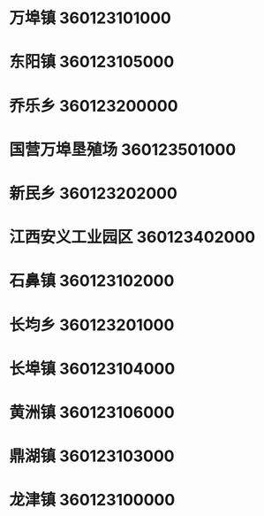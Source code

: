 # 万埠镇 360123101000
# 东阳镇 360123105000
# 乔乐乡 360123200000
# 国营万埠垦殖场 360123501000
# 新民乡 360123202000
# 江西安义工业园区 360123402000
# 石鼻镇 360123102000
# 长均乡 360123201000
# 长埠镇 360123104000
# 黄洲镇 360123106000
# 鼎湖镇 360123103000
# 龙津镇 360123100000
